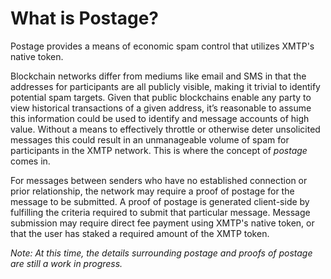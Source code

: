 # What is Postage?

Postage provides a means of economic spam control that utilizes XMTP's native token.

Blockchain networks differ from mediums like email and SMS in that the addresses for participants are all publicly visible, making it trivial to identify potential spam targets. Given that public blockchains enable any party to view historical transactions of a given address, it’s reasonable to assume this information could be used to identify and message accounts of high value. Without a means to effectively throttle or otherwise deter unsolicited messages this could result in an unmanageable volume of spam for participants in the XMTP network. This is where the concept of _postage_ comes in.

For messages between senders who have no established connection or prior relationship, the network may require a proof of postage for the message to be submitted. A proof of postage is generated client-side by fulfilling the criteria required to submit that particular message. Message submission may require direct fee payment using XMTP's native token, or that the user has staked a required amount of the XMTP token.

_Note: At this time, the details surrounding postage and proofs of postage are still a work in progress._
